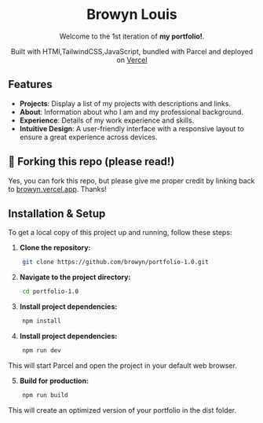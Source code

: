 <div align="center">

 <h1>Browyn Louis</h1>
 <p>
  Welcome to the 1st iteration of <strong>my portfolio!</strong>.
 </p>
 <p>
  Built with HTMl,TailwindCSS,JavaScript, bundled with Parcel and deployed on <a href="https://vercel.com">Vercel</a>
 </p>
</div>

## Features

- **Projects**: Display a list of my projects with descriptions and links.
- **About**: Information about who I am and my professional background.
- **Experience**: Details of my work experience and skills.
- **Intuitive Design**: A user-friendly interface with a responsive layout to ensure a great experience across devices.

## 🚨 Forking this repo (please read!)

Yes, you can fork this repo, but please give me proper credit by linking back to [browyn.vercel.app](https://browyn.vercel.app). Thanks!

## Installation & Setup

To get a local copy of this project up and running, follow these steps:

1. **Clone the repository:**

```bash
    git clone https://github.com/browyn/portfolio-1.0.git
```

2. **Navigate to the project directory:**

```bash
    cd portfolio-1.0
```

3. **Install project dependencies:**

```bash
    npm install
```

4. **Install project dependencies:**

```bash
    npm run dev
```

This will start Parcel and open the project in your default web browser.

5. **Build for production:**

```bash
    npm run build
```

This will create an optimized version of your portfolio in the dist folder.
